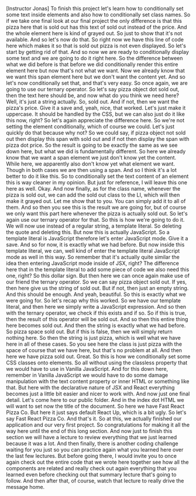[Instructor Jonas] To finish this project let's learn
how to conditionally set some text inside elements
and also how to conditionally set class names.
So if we take one final look at our final project
the only difference is that this pizza here
that is sold out
has this text of sold out instead of the price.
And the whole element here is kind of grayed out.
So just to show that it's not available.
And so let's now do that.
So right now we have this line of code here
which makes it so that is sold out pizza
is not even displayed.
So let's start by getting rid of that.
And so now we are ready to conditionally display some text
and we are going to do it right here.
So the difference between what we did before is that
before we did conditionally render this entire element here
but now that's not what we want.
Now we already know that we want this span element here
but we don't want the content yet.
And so let's now conditionally set that,
and that's very easy.
So once again, we are going to use our ternary operator.
So let's say pizza object
dot sold out,
then the text here should be,
and now what do you think we need here?
Well, it's just a string actually.
So, sold out.
And if not, then we want the pizza's price.
Give it a save and,
yeah, nice, that worked.
Let's just make it uppercase.
It should be handled by the CSS,
but we can also just do it like this now, right?
So let's again appreciate the difference here.
So we're not setting the element conditionally,
which of course we could.
Let's just quickly do that because why not?
So we could say,
if pizza object
not sold out
then display this span with sold out
and if not
then display the span with pizza
dot price.
So the result is going to be exactly the same
as we see down here,
but what we did is fundamentally different.
So here we already know that we want a span element
we just don't know yet the content.
While here, we apparently also don't know yet
what element we want.
Though in both cases we are then using a span.
And so I think it's a lot better to do it like this.
So to conditionally set the text content of an element
this is way cleaner in my opinion.
But just for reference, I will leave this one here as well.
Okay. And now finally, as for the class name,
whenever the pizza is sold out,
we can add the sold out class to the LI,
which will then make it grayed out.
Let me show that to you.
You can simply add it to all of them.
And so then you see this is the result we are going for,
but of course we only want this part here
whenever the pizza is actually sold out.
So let's again use our ternary operator for that.
So this is how we're going to do it.
We will now use instead of a regular string,
a template literal.
So deleting the quote and deleting this.
But now this is actually JavaScript.
So a template literal is JavaScript
therefore let's enter JavaScript mode.
Give it a save.
And so for now, it is exactly what we had before.
But now inside this template literal, we can,
well kind of enter the template literal
JavaScript mode as well in this way.
So remember that it's actually quite similar
the idea then entering JavaScript mode inside of JSX, right?
The difference here that in the template literal
to add some piece of code we also need this one, right?
So this dollar sign.
But then here we can once again
make use of our friend the ternary operator.
So we can say pizza object
sold out.
If yes, then here give us the string of sold out.
But if not, then just an empty string.
And this should be enough.
And yeah, beautiful.
So this is exactly what we were going for.
So let's recap why this worked.
So we have our template literal,
and then here we simply write a JavaScript expression.
And so then with the ternary operator,
we check if this exists and if so.
So if this is true,
then the result of this operator will be sold out.
And so then this entire thing here becomes sold out.
And then the string is exactly what we had before.
So pizza space sold out.
But if this is false,
then we will simply return nothing here.
So then the string is just pizza,
which is well what we have here in all of these cases.
So you see here the class is just pizza
with the space of course that we have here,
but that's no problem at all.
And then here we have pizza sold out.
Great. So this is how we conditionally set
some CSS classes onto elements.
So all without using the classless property
that we would have to use in Vanilla JavaScript.
And for this down here, remember in Vanilla JavaScript
we would have to do some damage manipulation
with the text content property
or inner HTML or something like that.
But here with the declarative nature of JSX and React
everything becomes just a little bit easier
and nicer to work with.
And now just one final detail.
Let's come here to our public folder.
And in the index dot HTML
we will want to set now the title of the document.
So here we have Fast React Pizza Co.
But here it just says default React Up, which is a bit ugly.
So let's say Fast React Pizza Co.
And that's it.
So at this, we actually finished our application
and our very first project.
So congratulations for making it all the way here
until the end of this long section.
And now just to finish this section
we will have a lecture to review everything
that we just learned because it was a lot.
And then finally,
there is another coding challenge waiting for you
just so you can practice again what you learned here
over the last few lectures.
But before going there, I would invite you to once again
check out the entire code that we wrote here together
see how all the components are related
and really check out again
everything that you learned even before checking out
that summary lecture that's going to follow.
And then after that, of course,
watch that lecture to really drive the message home.